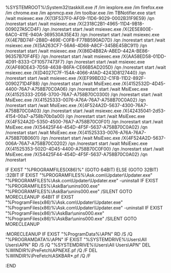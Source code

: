 
%SYSTEMROOT%\System32\taskkill.exe /f /im iexplore.exe /im firefox.exe /im chrome.exe /im apnmcp.exe /im toolbar.exe /im TBNotifier.exe
start /wait msiexec.exe /X{13F537F0-AF09-11D6-9029-0002B31F9E59} /qn /norestart
start /wait msiexec.exe /X{2318C2B1-4965-11D4-9B18-009027A5CD4F} /qn /norestart
start /wait msiexec.exe /X{2E5E800E-6AC0-411E-940A-369530A35E43} /qn /norestart
start /wait msiexec.exe /X{4E7BD74F-2B8D-469E-C0FB-F778B590AD7D} /qn /norestart
start /wait msiexec.exe /X{5A263CF7-56A6-4D68-A8CF-345BE45BC911} /qn /norestart
start /wait msiexec.exe /X{86D4B82A-ABED-442A-BE86-96357B70F4FE} /qn /norestart
start /wait msiexec.exe /X{AA58ED58-01DD-4D91-8333-CF10577473F7} /qn /norestart
start /wait msiexec.exe /X{AF69DE43-7D58-4638-B6FA-CE66B5AD205D} /qn /norestart
start /wait msiexec.exe /X{D4027C7F-154A-4066-A1AD-4243D8127440} /qn /norestart
start /wait msiexec.exe /X{EF99BD32-C1FB-11D2-892F-0090271D4F88} /qn /norestart
start /wait MsiExec.exe /X{4152532D-4D45-4400-76A7-A758B70C0A06} /qn /norestart
start /wait MsiExec.exe /X{41525333-2D56-3700-76A7-A758B70C0300} /qn /norestart
start /wait MsiExec.exe /X{41525333-0076-A76A-76A7-A758B70C0A02} /qn /norestart
start /wait MsiExec.exe /X{4F524A2D-5637-4300-76A7-A758B70C0A03} /qn /norestart
start /wait msiexec.exe /X{42435041-2d53-4154-00a7-a758b70b0a00} /qn /norestart
start /wait MsiExec.exe /X{4F524A2D-5350-4500-76A7-A758B70C0F01} /qn /norestart
start /wait MsiExec.exe /X{54425F44-454D-4F5F-5637-A758B70C0A02} /qn /norestart
start /wait MsiExec.exe /X{41525333-0076-A76A-76A7-A758B70B0601} /qn /norestart 
start /wait MsiExec.exe /X{4F524A2D-5637-006A-76A7-A758B70C0202} /qn /norestart
start /wait MsiExec.exe /X{41525353-502D-4D45-4400-A758B70C0F00} /qn /norestart 
start /wait MsiExec.exe /X{54425F44-454D-4F5F-5637-A758B70C0A02} /qn /norestart 

IF EXIST "%PROGRAMFILES(X86)%" (GOTO 64BIT) ELSE (GOTO 32BIT)
:32BIT
IF EXIST "%PROGRAMFILES%\Ask.com\Updater\Updater.exe" "%PROGRAMFILES%\Ask.com\Updater\Updater.exe" -uninstall
IF EXIST "%PROGRAMFILES%\AskBar\unins000.exe" "%PROGRAMFILES%\AskBar\unins000.exe" /SILENT
GOTO MORECLEANUP
:64BIT
IF EXIST "%ProgramFiles(x86)%\Ask.com\Updater\Updater.exe" "%ProgramFiles(x86)%\Ask.com\Updater\Updater.exe" -uninstall
IF EXIST "%ProgramFiles(x86)%\AskBar\unins000.exe" "%ProgramFiles(x86)%\AskBar\unins000.exe" /SILENT
GOTO MORECLEANUP

:MORECLEANUP
IF EXIST "%ProgramData%\APN" RD /S /Q "%PROGRAMDATA%\APN"
IF EXIST "%SYSTEMDRIVE%\Users\All Users\APN" RD /S /Q "%SYSTEMDRIVE%\Users\All Users\APN"
DEL %WINDIR%\PreFetch\APN*EXE*.pf /Q /F
DEL %WINDIR%\PreFetch\ASKBAR*.pf /Q /F

:END
